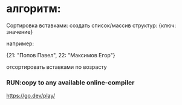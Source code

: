 # алгоритм:

Сортировка вставками: создать список/массив структур: {ключ: значение}

например:

{21: "Попов Павел", 22: "Максимов Егор"}

отсортировать вставками по возрасту



### RUN:copy to any available online-compiler
 https://go.dev/play/